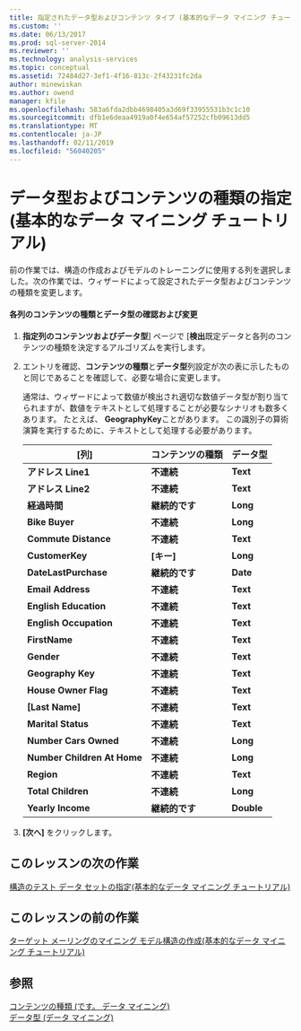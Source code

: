 ```yaml
---
title: 指定されたデータ型およびコンテンツ タイプ (基本的なデータ マイニング チュートリアル) |Microsoft Docs
ms.custom: ''
ms.date: 06/13/2017
ms.prod: sql-server-2014
ms.reviewer: ''
ms.technology: analysis-services
ms.topic: conceptual
ms.assetid: 72484d27-3ef1-4f16-813c-2f43231fc2da
author: minewiskan
ms.author: owend
manager: kfile
ms.openlocfilehash: 583a6fda2dbb4698405a3d69f33955531b3c1c10
ms.sourcegitcommit: dfb1e6deaa4919a0f4e654af57252cfb09613dd5
ms.translationtype: MT
ms.contentlocale: ja-JP
ms.lasthandoff: 02/11/2019
ms.locfileid: "56040205"
---
```

# <a name="specifying-the-data-type-and-content-type-basic-data-mining-tutorial"></a>データ型およびコンテンツの種類の指定 (基本的なデータ マイニング チュートリアル)
  前の作業では、構造の作成およびモデルのトレーニングに使用する列を選択しました。次の作業では、ウィザードによって設定されたデータ型およびコンテンツの種類を変更します。  
  
#### <a name="review-and-modify-content-type-and-data-type-for-each-column"></a>各列のコンテンツの種類とデータ型の確認および変更  
  
1.  **指定列のコンテンツおよびデータ型**] ページで [**検出**既定データと各列のコンテンツの種類を決定するアルゴリズムを実行します。  
  
2.  エントリを確認、**コンテンツの種類**と**データ型**列設定が次の表に示したものと同じであることを確認して、必要な場合に変更します。  
  
     通常は、ウィザードによって数値が検出され適切な数値データ型が割り当てられますが、数値をテキストとして処理することが必要なシナリオも数多くあります。 たとえば、 **GeographyKey**ことがあります。 この識別子の算術演算を実行するために、テキストとして処理する必要があります。  
  
    |[列]|コンテンツの種類|データ型|  
    |------------|------------------|---------------|  
    |**アドレス Line1**|**不連続**|**Text**|  
    |**アドレス Line2**|**不連続**|**Text**|  
    |**経過時間**|**継続的です**|**Long**|  
    |**Bike Buyer**|**不連続**|**Long**|  
    |**Commute Distance**|**不連続**|**Text**|  
    |**CustomerKey**|**[キー]**|**Long**|  
    |**DateLastPurchase**|**継続的です**|**Date**|  
    |**Email Address**|**不連続**|**Text**|  
    |**English Education**|**不連続**|**Text**|  
    |**English Occupation**|**不連続**|**Text**|  
    |**FirstName**|**不連続**|**Text**|  
    |**Gender**|**不連続**|**Text**|  
    |**Geography Key**|**不連続**|**Text**|  
    |**House Owner Flag**|**不連続**|**Text**|  
    |**[Last Name]**|**不連続**|**Text**|  
    |**Marital Status**|**不連続**|**Text**|  
    |**Number Cars Owned**|**不連続**|**Long**|  
    |**Number Children At Home**|**不連続**|**Long**|  
    |**Region**|**不連続**|**Text**|  
    |**Total Children**|**不連続**|**Long**|  
    |**Yearly Income**|**継続的です**|**Double**|  
  
3.  **[次へ]** をクリックします。  
  
## <a name="next-task-in-lesson"></a>このレッスンの次の作業  
 [構造のテスト データ セットの指定&#40;基本的なデータ マイニング チュートリアル&#41;](../../2014/tutorials/specifying-a-testing-data-set-for-the-structure-basic-data-mining-tutorial.md)  
  
## <a name="previous-task-in-lesson"></a>このレッスンの前の作業  
 [ターゲット メーリングのマイニング モデル構造の作成&#40;基本的なデータ マイニング チュートリアル&#41;](../../2014/tutorials/creating-a-targeted-mailing-mining-model-structure-basic-data-mining-tutorial.md)  
  
## <a name="see-also"></a>参照  
 [コンテンツの種類 &#40;です。 データ マイニング&#41;](../../2014/analysis-services/data-mining/content-types-data-mining.md)   
 [データ型 (データ マイニング)](../../2014/analysis-services/data-mining/data-types-data-mining.md)  
  
  
